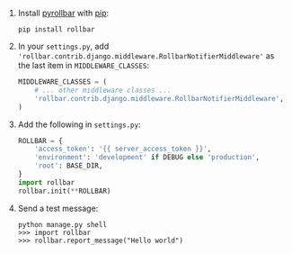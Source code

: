 1. Install <a href="https://github.com/rollbar/pyrollbar" target="_blank" rel="noopener">pyrollbar</a> with <a href="http://pip.readthedocs.org/en/stable/quickstart/" target="_blank" rel="noopener">pip</a>:

    ```shell
    pip install rollbar
    ```

2. In your ``settings.py``, add ``'rollbar.contrib.django.middleware.RollbarNotifierMiddleware'`` as the last item in ``MIDDLEWARE_CLASSES``:

    ```python
    MIDDLEWARE_CLASSES = (
        # ... other middleware classes ...
        'rollbar.contrib.django.middleware.RollbarNotifierMiddleware',
    )
    ```

3. Add the following in ``settings.py``:

    ```python
    ROLLBAR = {
        'access_token': '{{ server_access_token }}',
        'environment': 'development' if DEBUG else 'production',
        'root': BASE_DIR,
    }
    import rollbar
    rollbar.init(**ROLLBAR)
    ```

4. Send a test message:

    ```shell
    python manage.py shell
    >>> import rollbar
    >>> rollbar.report_message("Hello world")
    ```
